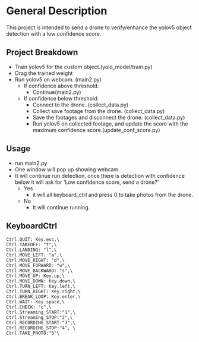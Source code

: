 
# General Description

This project is intended to send a drone to verify/enhance the yolov5 object detection with a low confidence score.


## Project Breakdown
- Train yolov5 for the custom object.(yolo_model/train.py)
- Drag the trained weight
- Run yolov5 on webcam. (main2.py)
  - If confidence above threshold:
    - Continue(main2.py)
  - If confidence below threshold:
    - Connect to the drone. (collect_data.py)
    - Collect save footage from the drone. (collect_data.py)
    - Save the footages and disconnect the drone.
 (collect_data.py)
    - Run yolov5 on collected footage, and update the score with the maximum confidence score.(update_conf_score.py)

## Usage
- run main2.py
- One window will pop up showing webcam
- It will continue run detection, once there is detection with confidence below it will ask for 'Low confidence score, send a drone?'
  - Yes
    - it will all keyboard_ctrl and press 0 to take photos from the drone.
  - No
    - It will continue running.

## KeyboardCtrl
    Ctrl.QUIT: Key.esc,\
    Ctrl.TAKEOFF: "t",\
    Ctrl.LANDING: "l",\
    Ctrl.MOVE_LEFT: "a",\
    Ctrl.MOVE_RIGHT: "d",\
    Ctrl.MOVE_FORWARD: "w",\
    Ctrl.MOVE_BACKWARD: "s",\
    Ctrl.MOVE_UP: Key.up,\
    Ctrl.MOVE_DOWN: Key.down,\
    Ctrl.TURN_LEFT: Key.left,\
    Ctrl.TURN_RIGHT: Key.right,\
    Ctrl.BREAK_LOOP: Key.enter,\
    Ctrl.WAIT: Key.space,\
    Ctrl.CHECK: "c",\
    Ctrl.Streaming_START:"1",\
    Ctrl.Streaming_STOP:"2",\
    Ctrl.RECORDING_START:"3",\
    Ctrl.RECORDING_STOP:"4", \
    Ctrl.TAKE_PHOTO:"5"\
